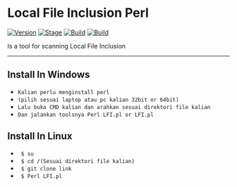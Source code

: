# Local File Inclusion Perl
[![Version](https://img.shields.io/badge/Local_File_Inclusion-Perl-0298c3.svg)]()
[![Stage](https://img.shields.io/badge/Release-Stable-green.svg)]()
[![Build](https://img.shields.io/badge/OS_Supported-Windows-orange.svg)]()
[![Build](https://img.shields.io/badge/OS_Supported-Linux-lightgrey.svg)]()

Is a tool for scanning Local File Inclusion

---
## Install In Windows
- ```Kalian perlu menginstall perl```
- ```(pilih sesuai laptop atau pc kalian 32bit or 64bit)```
- ```Lalu buka CMD kalian dan arahkan sesuai direktori file kalian```
- ```Dan jalankan toolsnya Perl LFI.pl or LFI.pl```

## Install In Linux<br>
- ``` $ su```
- ``` $ cd /(Sesuai direktori file kalian)```
- ``` $ git clone link```
- ``` $ Perl LFI.pl```
